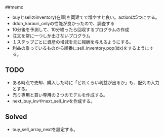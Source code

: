 ##memo
- buyとsellのinventory(在庫)を両建てで増やすと良い。actionは5つにする。
- ddqn_karauri_onlyの性能が良かったので、調査する
- 10分後を予測して、10分経ったら回収するプログラムの作成
- 注文を常に一つしか出さないプログラム
- １ステップごとに資産の増減を元に報酬を与えるようにする。
- 利益の乗っているものから順番にsell_inventory.pop(idx)をするようにする。
## TODO
- ある時点で売却、購入した時に「どれくらい利益が出るか」も、配列の入力とする。
- 売り専用と買い専用の２つのモデルを作成する。
- next_buy_invやnext_sell_invを作成する。
## Solved
- buy_sell_array_nextを設定する。

